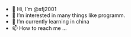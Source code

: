 - 👋 Hi, I’m @sfj2001
- 👀 I’m interested in many things like programm.
- 🌱 I’m currently learning in china
- 📫 How to reach me ...

<!---
sfj2001/sfj2001 is a ✨ special ✨ repository because its `README.md` (this file) appears on your GitHub profile.
You can click the Preview link to take a look at your changes.
--->
